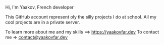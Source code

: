 Hi, I'm Yaakov, French developer

This GitHub account represent oly the silly projects I do at school.
All my cool projects are in a private server.

To learn more about me and my skills ==> https://yaakovfar.dev
To contact me => contact@yaakovfar.dev
